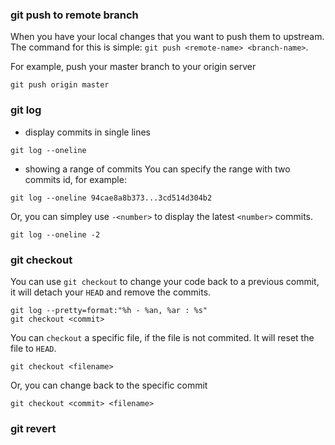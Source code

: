### git push to remote branch
When you have your local changes that you want to push them to upstream. The command for this is simple: `git push <remote-name> <branch-name>`. 

For example, push your master branch to your origin server
```
git push origin master
```

### git log
- display commits in single lines
```
git log --oneline 
```
- showing a range of commits 
You can specify the range with two commits id, for example:
```
git log --oneline 94cae8a8b373...3cd514d304b2
```
Or, you can simpley use `-<number>` to display the latest `<number>` commits.
```
git log --oneline -2
```


### git checkout
You can use `git checkout` to change your code back to a previous commit, it will detach your `HEAD` and remove the commits.
```
git log --pretty=format:"%h - %an, %ar : %s"
git checkout <commit>
```
You can `checkout` a specific file, if the file is not commited. It will reset the file to `HEAD`.
```
git checkout <filename>
```
Or, you can change back to the specific commit
```
git checkout <commit> <filename>
```

### git revert
